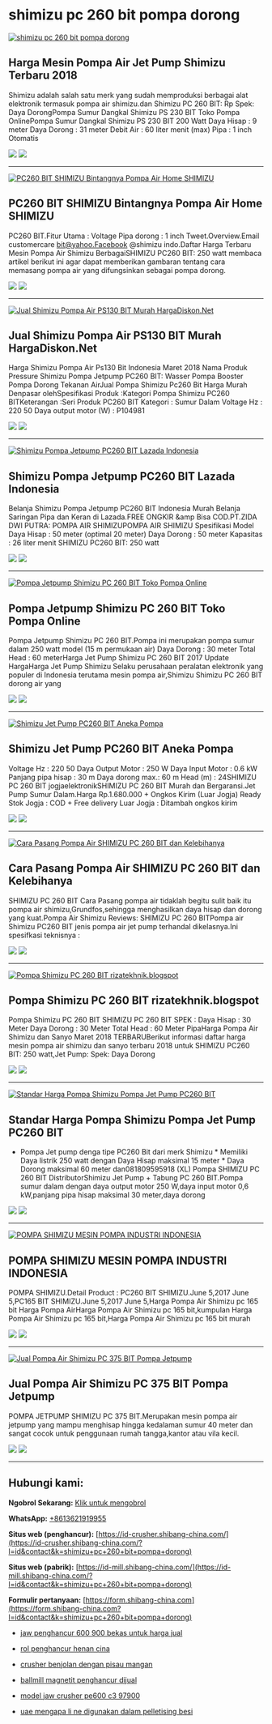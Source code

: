 # shimizu pc 260 bit pompa dorong

<a href="https://swt.shibang-china.com/?l=id&img&k=shimizu+pc+260+bit+pompa+dorong" target="_blank">![shimizu pc 260 bit pompa dorong](http://static.shibang-china.com/all-800x300/834.jpg)</a>

## Harga Mesin Pompa Air Jet Pump Shimizu Terbaru 2018
Shimizu adalah salah satu merk yang sudah memproduksi berbagai alat elektronik termasuk pompa air shimizu.dan Shimizu PC 260 BIT: Rp Spek: Daya DorongPompa Sumur Dangkal Shimizu PS 230 BIT Toko Pompa OnlinePompa Sumur Dangkal Shimizu PS 230 BIT 200 Watt Daya Hisap : 9 meter Daya Dorong : 31 meter Debit Air : 60 liter menit (max) Pipa : 1 inch Otomatis


<a href="https://whatsapp.shibangsoft.com/WhatsApp.php" target="_blank" title="WhatsApp">![](http://static.shibang-china.com/icon/whatsapp.png)</a> <a href="https://swt.shibang-china.com/?l=id&icon&k=shimizu+pc+260+bit+pompa+dorong" target="_blank">![](http://static.shibang-china.com/icon/chat-id.png)</a>

---

<a href="https://swt.shibang-china.com/?l=id&img&k=shimizu+pc+260+bit+pompa+dorong" target="_blank">![PC260 BIT SHIMIZU Bintangnya Pompa Air Home SHIMIZU](http://static.shibang-china.com/all-800x300/876.jpg)</a>

## PC260 BIT SHIMIZU Bintangnya Pompa Air Home SHIMIZU
PC260 BIT.Fitur Utama : Voltage Pipa dorong : 1 inch Tweet.Overview.Email customercare bit@yahoo.Facebook @shimizu indo.Daftar Harga Terbaru Mesin Pompa Air Shimizu BerbagaiSHIMIZU PC260 BIT: 250 watt membaca artikel berikut ini agar dapat memberikan gambaran tentang cara memasang pompa air yang difungsinkan sebagai pompa dorong.


<a href="https://whatsapp.shibangsoft.com/WhatsApp.php" target="_blank" title="WhatsApp">![](http://static.shibang-china.com/icon/whatsapp.png)</a> <a href="https://swt.shibang-china.com/?l=id&icon&k=shimizu+pc+260+bit+pompa+dorong" target="_blank">![](http://static.shibang-china.com/icon/chat-id.png)</a>

---

<a href="https://swt.shibang-china.com/?l=id&img&k=shimizu+pc+260+bit+pompa+dorong" target="_blank">![Jual Shimizu Pompa Air PS130 BIT Murah HargaDiskon.Net](http://static.shibang-china.com/all-800x300/519.jpg)</a>

## Jual Shimizu Pompa Air PS130 BIT Murah HargaDiskon.Net
Harga Shimizu Pompa Air Ps130 Bit Indonesia Maret 2018 Nama Produk Pressure Shimizu Pompa Jetpump PC260 BIT: Wasser Pompa Booster Pompa Dorong Tekanan AirJual Pompa Shimizu Pc260 Bit Harga Murah Denpasar olehSpesifikasi Produk :Kategori Pompa Shimizu PC260 BITKeterangan :Seri Produk PC260 BIT Kategori : Sumur Dalam Voltage Hz : 220 50 Daya output motor (W) : P104981


<a href="https://whatsapp.shibangsoft.com/WhatsApp.php" target="_blank" title="WhatsApp">![](http://static.shibang-china.com/icon/whatsapp.png)</a> <a href="https://swt.shibang-china.com/?l=id&icon&k=shimizu+pc+260+bit+pompa+dorong" target="_blank">![](http://static.shibang-china.com/icon/chat-id.png)</a>

---

<a href="https://swt.shibang-china.com/?l=id&img&k=shimizu+pc+260+bit+pompa+dorong" target="_blank">![Shimizu Pompa Jetpump PC260 BIT Lazada Indonesia](http://static.shibang-china.com/all-800x300/397.jpg)</a>

## Shimizu Pompa Jetpump PC260 BIT Lazada Indonesia
Belanja Shimizu Pompa Jetpump PC260 BIT Indonesia Murah Belanja Saringan Pipa dan Keran di Lazada.FREE ONGKIR &amp Bisa COD.PT.ZIDA DWI PUTRA: POMPA AIR SHIMIZUPOMPA AIR SHIMIZU Spesifikasi Model Daya Hisap : 50 meter (optimal 20 meter) Daya Dorong : 50 meter Kapasitas : 26 liter menit SHIMIZU PC260 BIT: 250 watt


<a href="https://whatsapp.shibangsoft.com/WhatsApp.php" target="_blank" title="WhatsApp">![](http://static.shibang-china.com/icon/whatsapp.png)</a> <a href="https://swt.shibang-china.com/?l=id&icon&k=shimizu+pc+260+bit+pompa+dorong" target="_blank">![](http://static.shibang-china.com/icon/chat-id.png)</a>

---

<a href="https://swt.shibang-china.com/?l=id&img&k=shimizu+pc+260+bit+pompa+dorong" target="_blank">![Pompa Jetpump Shimizu PC 260 BIT Toko Pompa Online](http://static.shibang-china.com/all-800x300/1253.jpg)</a>

## Pompa Jetpump Shimizu PC 260 BIT Toko Pompa Online
Pompa Jetpump Shimizu PC 260 BIT.Pompa ini merupakan pompa sumur dalam 250 watt model (15 m permukaan air) Daya Dorong : 30 meter Total Head : 60 meterHarga Jet Pump Shimizu PC 260 BIT 2017 Update HargaHarga Jet Pump Shimizu Selaku perusahaan peralatan elektronik yang populer di Indonesia terutama mesin pompa air,Shimizu Shimizu PC 260 BIT dorong air yang


<a href="https://whatsapp.shibangsoft.com/WhatsApp.php" target="_blank" title="WhatsApp">![](http://static.shibang-china.com/icon/whatsapp.png)</a> <a href="https://swt.shibang-china.com/?l=id&icon&k=shimizu+pc+260+bit+pompa+dorong" target="_blank">![](http://static.shibang-china.com/icon/chat-id.png)</a>

---

<a href="https://swt.shibang-china.com/?l=id&img&k=shimizu+pc+260+bit+pompa+dorong" target="_blank">![Shimizu Jet Pump PC260 BIT Aneka Pompa](http://static.shibang-china.com/all-800x300/160.jpg)</a>

## Shimizu Jet Pump PC260 BIT Aneka Pompa
Voltage Hz : 220 50 Daya Output Motor : 250 W Daya Input Motor : 0.6 kW Panjang pipa hisap : 30 m Daya dorong max.: 60 m Head (m) : 24SHIMIZU PC 260 BIT jogjaelektronikSHIMIZU PC 260 BIT Murah dan Bergaransi.Jet Pump Sumur Dalam.Harga Rp.1.680.000 + Ongkos Kirim (Luar Jogja) Ready Stok Jogja : COD + Free delivery Luar Jogja : Ditambah ongkos kirim


<a href="https://whatsapp.shibangsoft.com/WhatsApp.php" target="_blank" title="WhatsApp">![](http://static.shibang-china.com/icon/whatsapp.png)</a> <a href="https://swt.shibang-china.com/?l=id&icon&k=shimizu+pc+260+bit+pompa+dorong" target="_blank">![](http://static.shibang-china.com/icon/chat-id.png)</a>

---

<a href="https://swt.shibang-china.com/?l=id&img&k=shimizu+pc+260+bit+pompa+dorong" target="_blank">![Cara Pasang Pompa Air SHIMIZU PC 260 BIT dan Kelebihanya](http://static.shibang-china.com/all-800x300/307.jpg)</a>

## Cara Pasang Pompa Air SHIMIZU PC 260 BIT dan Kelebihanya
SHIMIZU PC 260 BIT Cara Pasang pompa air tidaklah begitu sulit baik itu pompa air shimizu,Grundfos,sehingga menghasilkan daya hisap dan dorong yang kuat.Pompa Air Shimizu Reviews: SHIMIZU PC 260 BITPompa air Shimizu PC260 BIT jenis pompa air jet pump terhandal dikelasnya.Ini spesifkasi teknisnya :


<a href="https://whatsapp.shibangsoft.com/WhatsApp.php" target="_blank" title="WhatsApp">![](http://static.shibang-china.com/icon/whatsapp.png)</a> <a href="https://swt.shibang-china.com/?l=id&icon&k=shimizu+pc+260+bit+pompa+dorong" target="_blank">![](http://static.shibang-china.com/icon/chat-id.png)</a>

---

<a href="https://swt.shibang-china.com/?l=id&img&k=shimizu+pc+260+bit+pompa+dorong" target="_blank">![Pompa Shimizu PC 260 BIT rizatekhnik.blogspot](http://static.shibang-china.com/all-800x300/112.jpg)</a>

## Pompa Shimizu PC 260 BIT rizatekhnik.blogspot
Pompa Shimizu PC 260 BIT SHIMIZU PC 260 BIT SPEK : Daya Hisap : 30 Meter Daya Dorong : 30 Meter Total Head : 60 Meter PipaHarga Pompa Air Shimizu dan Sanyo Maret 2018 TERBARUBerikut informasi daftar harga mesin pompa air shimizu dan sanyo terbaru 2018 untuk SHIMIZU PC260 BIT: 250 watt,Jet Pump: Spek: Daya Dorong


<a href="https://whatsapp.shibangsoft.com/WhatsApp.php" target="_blank" title="WhatsApp">![](http://static.shibang-china.com/icon/whatsapp.png)</a> <a href="https://swt.shibang-china.com/?l=id&icon&k=shimizu+pc+260+bit+pompa+dorong" target="_blank">![](http://static.shibang-china.com/icon/chat-id.png)</a>

---

<a href="https://swt.shibang-china.com/?l=id&img&k=shimizu+pc+260+bit+pompa+dorong" target="_blank">![Standar Harga Pompa Shimizu Pompa Jet Pump PC260 BIT](http://static.shibang-china.com/all-800x300/1492.jpg)</a>

## Standar Harga Pompa Shimizu Pompa Jet Pump PC260 BIT
* Pompa Jet pump denga tipe PC260 Bit dari merk Shimizu * Memiliki Daya listrik 250 watt dengan Daya Hisap maksimal 15 meter * Daya Dorong maksimal 60 meter dan081809595918 (XL) Pompa SHIMIZU PC 260 BIT DistributorShimizu Jet Pump + Tabung PC 260 BIT.Pompa sumur dalam dengan daya output motor 250 W,daya input motor 0,6 kW,panjang pipa hisap maksimal 30 meter,daya dorong


<a href="https://whatsapp.shibangsoft.com/WhatsApp.php" target="_blank" title="WhatsApp">![](http://static.shibang-china.com/icon/whatsapp.png)</a> <a href="https://swt.shibang-china.com/?l=id&icon&k=shimizu+pc+260+bit+pompa+dorong" target="_blank">![](http://static.shibang-china.com/icon/chat-id.png)</a>

---

<a href="https://swt.shibang-china.com/?l=id&img&k=shimizu+pc+260+bit+pompa+dorong" target="_blank">![POMPA SHIMIZU MESIN POMPA INDUSTRI INDONESIA](http://static.shibang-china.com/all-800x300/811.jpg)</a>

## POMPA SHIMIZU MESIN POMPA INDUSTRI INDONESIA
POMPA SHIMIZU.Detail Product : PC260 BIT SHIMIZU.June 5,2017 June 5,PC165 BIT SHIMIZU.June 5,2017 June 5,Harga Pompa Air Shimizu pc 165 bit Harga Pompa AirHarga Pompa Air Shimizu pc 165 bit,kumpulan Harga Pompa Air Shimizu pc 165 bit,Harga Pompa Air Shimizu pc 165 bit murah


<a href="https://whatsapp.shibangsoft.com/WhatsApp.php" target="_blank" title="WhatsApp">![](http://static.shibang-china.com/icon/whatsapp.png)</a> <a href="https://swt.shibang-china.com/?l=id&icon&k=shimizu+pc+260+bit+pompa+dorong" target="_blank">![](http://static.shibang-china.com/icon/chat-id.png)</a>

---

<a href="https://swt.shibang-china.com/?l=id&img&k=shimizu+pc+260+bit+pompa+dorong" target="_blank">![Jual Pompa Air Shimizu PC 375 BIT Pompa Jetpump](http://static.shibang-china.com/all-800x300/332.jpg)</a>

## Jual Pompa Air Shimizu PC 375 BIT Pompa Jetpump
POMPA JETPUMP SHIMIZU PC 375 BIT.Merupakan mesin pompa air jetpump yang mampu menghisap hingga kedalaman sumur 40 meter dan sangat cocok untuk penggunaan rumah tangga,kantor atau vila kecil.

<a href="https://whatsapp.shibangsoft.com/WhatsApp.php" target="_blank" title="WhatsApp">![](http://static.shibang-china.com/icon/whatsapp.png)</a> <a href="https://swt.shibang-china.com/?l=id&icon&k=shimizu+pc+260+bit+pompa+dorong" target="_blank">![](http://static.shibang-china.com/icon/chat-id.png)</a>

---
## Hubungi kami:

**Ngobrol Sekarang:** [Klik untuk mengobrol](https://swt.shibang-china.com?l=id&contact&k=shimizu+pc+260+bit+pompa+dorong)

**WhatsApp:**  [+8613621919955](https://whatsapp.shibangsoft.com/WhatsApp.php)

**Situs web (penghancur):** [https://id-crusher.shibang-china.com/](https://id-crusher.shibang-china.com/?l=id&contact&k=shimizu+pc+260+bit+pompa+dorong)

**Situs web (pabrik):** [https://id-mill.shibang-china.com/](https://id-mill.shibang-china.com/?l=id&contact&k=shimizu+pc+260+bit+pompa+dorong)

**Formulir pertanyaan:** [https://form.shibang-china.com](https://form.shibang-china.com?l=id&contact&k=shimizu+pc+260+bit+pompa+dorong)

* [jaw penghancur 600 900 bekas untuk harga jual](../44/jaw%20penghancur%20600%20900%20bekas%20untuk%20harga%20jual.md)

* [rol penghancur henan cina](../41/rol%20penghancur%20henan%20cina.md)

* [crusher benjolan dengan pisau mangan](../49/crusher%20benjolan%20dengan%20pisau%20mangan.md)

* [ballmill magnetit penghancur dijual](../47/ballmill%20magnetit%20penghancur%20dijual.md)

* [model jaw crusher pe600 c3 97900](../49/model%20jaw%20crusher%20pe600%20c3%2097900.md)

* [uae mengapa li ne digunakan dalam pelletising besi](../41/uae%20mengapa%20li%20ne%20digunakan%20dalam%20pelletising%20besi.md)